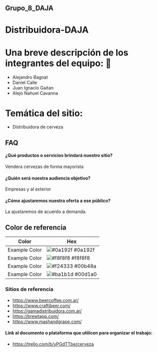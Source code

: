 ## Grupo_8_DAJA
# Distribuidora-DAJA

# Una breve descripción de los integrantes del equipo: 👋

- Alejandro Bagnat
- Daniel Calle
- Juan Ignacio Gaitan
- Alejo Nahuel Cavanna


# Temática del sitio: 
- Distribuidora de cerveza


## FAQ

#### ¿Qué productos o servicios brindará nuestro sitio?

Vendera cervezas de forma mayorista

#### ¿Quién será nuestra audiencia objetivo?

Empresas y al exterior

#### ¿Cómo ajustaremos nuestra oferta a ese público?

La ajustaremos de acuerdo a demanda.



## Color de referencia

| Color             | Hex                                                                |
| ----------------- | ------------------------------------------------------------------ |
| Example Color | ![#0a192f](https://via.placeholder.com/10/0a192f?text=+) #0a192f |
| Example Color | ![#f8f8f8](https://via.placeholder.com/10/f8f8f8?text=+) #f8f8f8 |
| Example Color | ![#f24333](https://via.placeholder.com/10/00b48a?text=+) #00b48a |
| Example Color | ![#ba1b1d](https://via.placeholder.com/10/00b48a?text=+) #00d1a0 |

### Sitios de referencia

- https://www.beercoffee.com.ar/
- https://www.craftibeer.com/
- https://gamadistribuidora.com.ar/
- https://brewtapp.com/
- https://www.mashandgrape.com/


#### Link al documento o plataforma que utilicen para organizar el trabajo:

- https://trello.com/b/yPGdTTbe/cerveza

